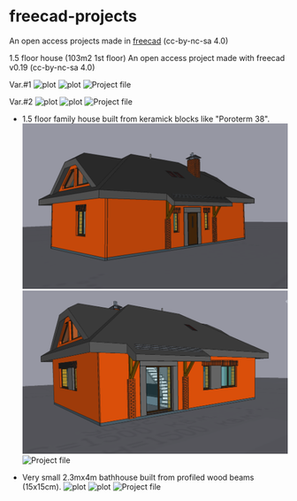 # freecad-projects
An open access projects made in [freecad](https://www.freecadweb.org/?lang=ru) (cc-by-nc-sa 4.0)


1.5 floor house (103m2 1st floor)
An open access project made with freecad v0.19 (cc-by-nc-sa 4.0)

Var.#1
![plot](./f3d_1.png)
![plot](./f3d_2.png)
![Project file](./2bedr_dev_140222_mod5.FCStd)

Var.#2
![plot](./ne2-3d.png)
![plot](./sw2-3d.png)
![Project file](./2bedr_dev_150222_mod6-2.FCStd)


* 1.5 floor family house built from keramick blocks like "Poroterm 38".
![plot](/1.5%20floor%20house%20(93m2%201st%20floor)/sweet_home_3d-1.png)
![plot](/1.5%20floor%20house%20(93m2%201st%20floor)/sweet_home_3d-2.png)
![Project file](/1.5%20floor%20house%20(93m2%201st%20floor)/2bedr_dev_010821_holland.FCStd)

* Very small 2.3mx4m bathhouse built from profiled wood beams (15x15cm).
![plot](/bathhouse_wood_2300x4000/small_bathhouse_built_from_wood.png)
![plot](/bathhouse_wood_2300x4000/final.jpg)
![Project file](house_ytong_8500x9500/small_bathhouse_built_from_wood.FCStd)
